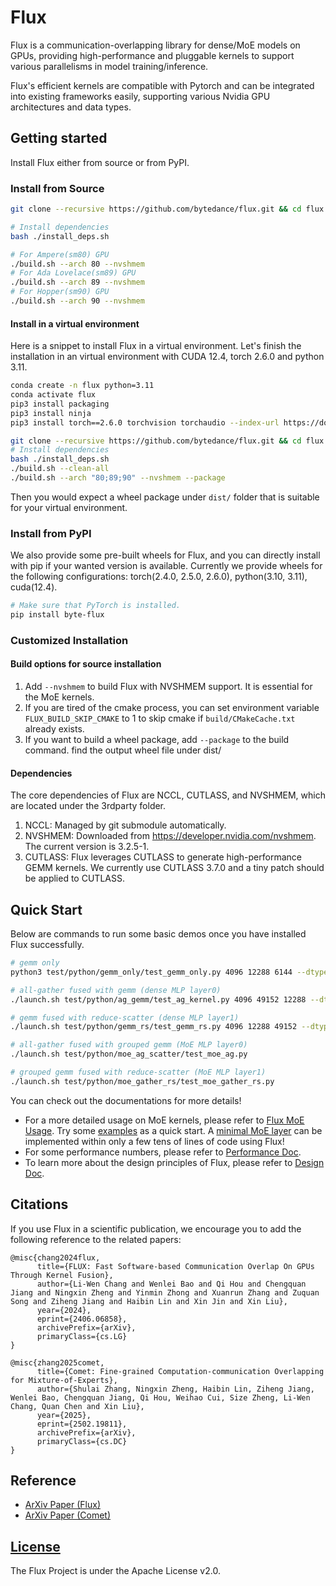 # Flux

Flux is a communication-overlapping library for dense/MoE models on GPUs, providing high-performance and pluggable kernels to support various parallelisms in model training/inference.

Flux's efficient kernels are compatible with Pytorch and can be integrated into existing frameworks easily, supporting various Nvidia GPU architectures and data types.

## Getting started
Install Flux either from source or from PyPI.

### Install from Source
```bash
git clone --recursive https://github.com/bytedance/flux.git && cd flux

# Install dependencies
bash ./install_deps.sh

# For Ampere(sm80) GPU
./build.sh --arch 80 --nvshmem
# For Ada Lovelace(sm89) GPU
./build.sh --arch 89 --nvshmem
# For Hopper(sm90) GPU
./build.sh --arch 90 --nvshmem
```

#### Install in a virtual environment
Here is a snippet to install Flux in a virtual environment. Let's finish the installation in an virtual environment with CUDA 12.4, torch 2.6.0 and python 3.11.

```bash
conda create -n flux python=3.11
conda activate flux
pip3 install packaging
pip3 install ninja
pip3 install torch==2.6.0 torchvision torchaudio --index-url https://download.pytorch.org/whl/cu124

git clone --recursive https://github.com/bytedance/flux.git && cd flux
# Install dependencies
bash ./install_deps.sh
./build.sh --clean-all
./build.sh --arch "80;89;90" --nvshmem --package
```

Then you would expect a wheel package under `dist/` folder that is suitable for your virtual environment.

### Install from PyPI
We also provide some pre-built wheels for Flux, and you can directly install with pip if your wanted version is available. Currently we provide wheels for the following configurations: torch(2.4.0, 2.5.0, 2.6.0), python(3.10, 3.11), cuda(12.4).

```bash
# Make sure that PyTorch is installed.
pip install byte-flux
```

### Customized Installation
#### Build options for source installation

1. Add `--nvshmem` to build Flux with NVSHMEM support. It is essential for the MoE kernels.
2. If you are tired of the cmake process, you can set environment variable `FLUX_BUILD_SKIP_CMAKE` to 1 to skip cmake if `build/CMakeCache.txt` already exists.
3. If you want to build a wheel package, add `--package` to the build command. find the output wheel file under dist/


#### Dependencies
The core dependencies of Flux are NCCL, CUTLASS, and NVSHMEM, which are located under the 3rdparty folder.
1. NCCL: Managed by git submodule automatically.
2. NVSHMEM: Downloaded from https://developer.nvidia.com/nvshmem. The current version is 3.2.5-1.
3. CUTLASS: Flux leverages CUTLASS to generate high-performance GEMM kernels. We currently use CUTLASS 3.7.0 and a tiny patch should be applied to CUTLASS.


## Quick Start

Below are commands to run some basic demos once you have installed Flux successfully.
```bash
# gemm only
python3 test/python/gemm_only/test_gemm_only.py 4096 12288 6144 --dtype=float16

# all-gather fused with gemm (dense MLP layer0)
./launch.sh test/python/ag_gemm/test_ag_kernel.py 4096 49152 12288 --dtype=float16 --iters=10

# gemm fused with reduce-scatter (dense MLP layer1)
./launch.sh test/python/gemm_rs/test_gemm_rs.py 4096 12288 49152 --dtype=float16 --iters=10

# all-gather fused with grouped gemm (MoE MLP layer0)
./launch.sh test/python/moe_ag_scatter/test_moe_ag.py

# grouped gemm fused with reduce-scatter (MoE MLP layer1)
./launch.sh test/python/moe_gather_rs/test_moe_gather_rs.py
```

You can check out the documentations for more details!

* For a more detailed usage on MoE kernels, please refer to [Flux MoE Usage](https://github.com/bytedance/flux/blob/main/docs/moe_usage.md). Try some [examples](https://github.com/bytedance/flux/blob/main/examples) as a quick start. A [minimal MoE layer](https://github.com/bytedance/flux/blob/main/examples/moe_flux_only.py) can be implemented within only a few tens of lines of code using Flux!
* For some performance numbers, please refer to [Performance Doc](https://github.com/bytedance/flux/blob/main/docs/performance.md).
* To learn more about the design principles of Flux, please refer to [Design Doc](https://github.com/bytedance/flux/blob/main/docs/design.md).


## Citations

If you use Flux in a scientific publication, we encourage you to add the following reference
to the related papers:
```
@misc{chang2024flux,
      title={FLUX: Fast Software-based Communication Overlap On GPUs Through Kernel Fusion},
      author={Li-Wen Chang and Wenlei Bao and Qi Hou and Chengquan Jiang and Ningxin Zheng and Yinmin Zhong and Xuanrun Zhang and Zuquan Song and Ziheng Jiang and Haibin Lin and Xin Jin and Xin Liu},
      year={2024},
      eprint={2406.06858},
      archivePrefix={arXiv},
      primaryClass={cs.LG}
}

@misc{zhang2025comet,
      title={Comet: Fine-grained Computation-communication Overlapping for Mixture-of-Experts},
      author={Shulai Zhang, Ningxin Zheng, Haibin Lin, Ziheng Jiang, Wenlei Bao, Chengquan Jiang, Qi Hou, Weihao Cui, Size Zheng, Li-Wen Chang, Quan Chen and Xin Liu},
      year={2025},
      eprint={2502.19811},
      archivePrefix={arXiv},
      primaryClass={cs.DC}
}

```

## Reference

* [ArXiv Paper (Flux)](http://arxiv.org/abs/2406.06858)
* [ArXiv Paper (Comet)](https://arxiv.org/abs/2502.19811)

## [License](./LICENSE)

The Flux Project is under the Apache License v2.0.
